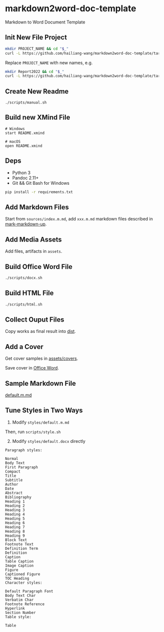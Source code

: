 # markdown2word-doc-template

Markdown to Word Document Template

## Init New File Project

```bash
mkdir PROJECT_NAME && cd "$_"
curl -L https://github.com/hailiang-wang/markdown2word-doc-template/tarball/master | tar xz --strip-components=1
```

Replace `PROJECT_NAME` with new names, e.g.

```bash
mkdir Report2022 && cd "$_"
curl -L https://github.com/hailiang-wang/markdown2word-doc-template/tarball/master | tar xz --strip-components=1
```

## Create New Readme

```
./scripts/manual.sh
```

## Build new XMind File

```
# Windows
start README.xmind

# macOS
open README.xmind
```

## Deps

* Python 3
* Pandoc 2.11+
* Git && Git Bash for Windows

```bash
pip install -r requirements.txt
```

## Add Markdown Files

Start from `sources/index.m.md`, add `xxx.m.md` markdown files described in [mark-markdown-up](https://github.com/hailiang-wang/mark-markdown-up).

## Add Media Assets

Add files, artifacts in `assets`.

## Build Office Word File

```bash
./scripts/docx.sh
```

## Build HTML File

```bash
./scripts/html.sh
```

## Collect Ouput Files

Copy works as final result into [dist](./dist/).

## Add a Cover

Get cover samples in [assets/covers](./assets/covers/).

Save cover in [Office Word](https://www.thewindowsclub.com/insert-cover-page-to-a-document-word).

## Sample Markdown File

[default.m.md](./styles/default.m.md)

## Tune Styles in Two Ways

1. Modify `styles/default.m.md`

Then, run `scripts/style.sh`

2. Modify `styles/default.docx` directly

```
Paragraph styles:

Normal
Body Text
First Paragraph
Compact
Title
Subtitle
Author
Date
Abstract
Bibliography
Heading 1
Heading 2
Heading 3
Heading 4
Heading 5
Heading 6
Heading 7
Heading 8
Heading 9
Block Text
Footnote Text
Definition Term
Definition
Caption
Table Caption
Image Caption
Figure
Captioned Figure
TOC Heading
Character styles:

Default Paragraph Font
Body Text Char
Verbatim Char
Footnote Reference
Hyperlink
Section Number
Table style:

Table
```
